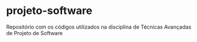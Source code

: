# projeto-software
Repositório com os códigos utilizados na disciplina de Técnicas Avançadas de Projeto de Software
